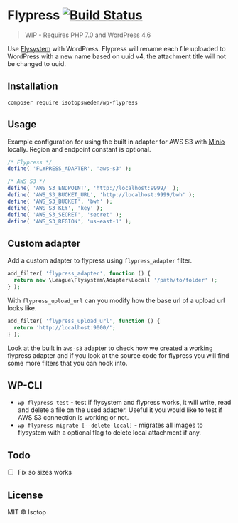 # Flypress [![Build Status](https://travis-ci.org/isotopsweden/wp-flypress.svg?branch=master)](https://travis-ci.org/isotopsweden/wp-flypress)

> WIP - Requires PHP 7.0 and WordPress 4.6

Use [Flysystem](https://flysystem.thephpleague.com/) with WordPress. Flypress will rename each file uploaded to WordPress with a new name based on uuid v4, the attachment title will not be changed to uuid.

## Installation

```
composer require isotopsweden/wp-flypress
```

## Usage

Example configuration for using the built in adapter for AWS S3 with [Minio](https://minio.io/) locally. Region and endpoint constant is optional.

```php
/* Flypress */
define( 'FLYPRESS_ADAPTER', 'aws-s3' );

/* AWS S3 */
define( 'AWS_S3_ENDPOINT', 'http://localhost:9999/' );
define( 'AWS_S3_BUCKET_URL', 'http://localhost:9999/bwh' );
define( 'AWS_S3_BUCKET', 'bwh' );
define( 'AWS_S3_KEY', 'key' );
define( 'AWS_S3_SECRET', 'secret' );
define( 'AWS_S3_REGION', 'us-east-1' );
```

## Custom adapter

Add a custom adapter to flypress using `flypress_adapter` filter.

```php
add_filter( 'flypress_adapter', function () {
  return new \League\Flysystem\Adapter\Local( '/path/to/folder' );
} );
```

With `flypress_upload_url` can you modify how the base url of a upload url looks like.

```php
add_filter( 'flypress_upload_url', function () {
  return 'http://localhost:9000/';
} );
```

Look at the built in `aws-s3` adapter to check how we created a working flypress adapter and if you look at the source code for flypress you will find some more filters that you can hook into.

## WP-CLI

* `wp flypress test` - test if flysystem and flypress works, it will write, read and delete a file on the used adapter. Useful it you would like to test if AWS S3 connection is working or not.
* `wp flypress migrate [--delete-local]` - migrates all images to flysystem with a optional flag to delete local attachment if any.

## Todo

- [ ] Fix so sizes works

## License

MIT © Isotop

